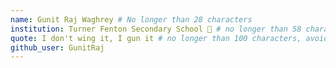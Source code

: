 ```yaml
---
name: Gunit Raj Waghrey # No longer than 28 characters
institution: Turner Fenton Secondary School 🚩 # no longer than 58 characters
quote: I don't wing it, I gun it # no longer than 100 characters, avoid using quotes(") to guarantee the format remains the same.
github_user: GunitRaj
---
```

